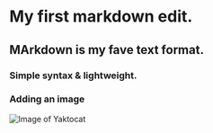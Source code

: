 # My first markdown edit.
## MArkdown is my fave text format.
### Simple syntax & lightweight.

### Adding an image
![Image of Yaktocat](https://octodex.github.com/images/yaktocat.png)
